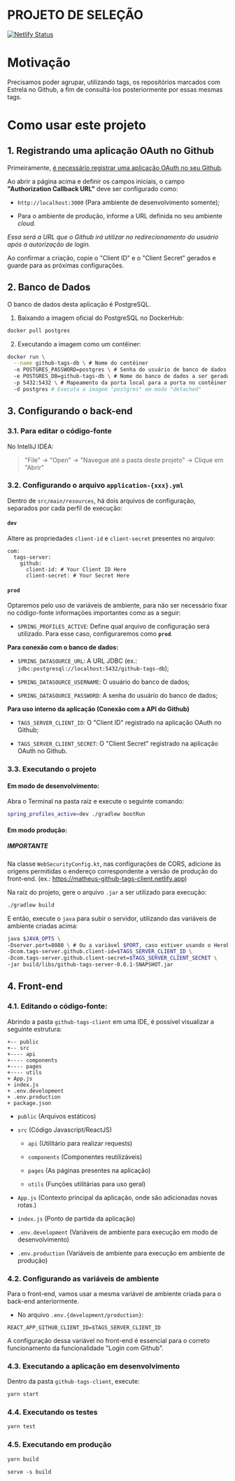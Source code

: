 # PROJETO DE SELEÇÃO

[![Netlify Status](https://api.netlify.com/api/v1/badges/9eab1ae2-909e-43e2-979a-9f88675d1e22/deploy-status)](https://app.netlify.com/sites/matheus-github-tags-client/deploys)

# Motivação

Precisamos poder agrupar, utilizando tags, os repositórios marcados com Estrela no Github, a fim de consultá-los posteriormente por essas mesmas tags.

# Como usar este projeto

## 1. Registrando uma aplicação OAuth no Github

Primeiramente, [é necessário registrar uma aplicação OAuth no seu Github](https://github.com/settings/applications/new).

Ao abrir a página acima e definir os campos iniciais, o campo **"Authorization Callback URL"** deve ser configurado como:

* `http://localhost:3000` (Para ambiente de desenvolvimento somente);

* Para o ambiente de produção, informe a URL definida no seu ambiente _cloud_. 

*Essa será a URL que o Github irá utilizar no redirecionamento do usuário após a autorização de login.*

Ao confirmar a criação, copie o "Client ID" e o "Client Secret" gerados e guarde para as próximas configurações.

## 2. Banco de Dados

O banco de dados desta aplicação é PostgreSQL.

1. Baixando a imagem oficial do PostgreSQL no DockerHub:

```bash
docker pull postgres
```

2. Executando a imagem como um contêiner:

```bash
docker run \
  --name github-tags-db \ # Nome do contêiner
  -e POSTGRES_PASSWORD=postgres \ # Senha do usuário de banco de dados
  -e POSTGRES_DB=github-tags-db \ # Nome do banco de dados a ser gerado na inicialização
  -p 5432:5432 \ # Mapeamento da porta local para a porta no contêiner
  -d postgres # Executa a imagem "postgres" em modo "detached"
```

## 3. Configurando o back-end

### 3.1. Para editar o código-fonte

No IntelliJ IDEA:

> "File" -> "Open" -> "Navegue até a pasta deste projeto" -> Clique em "Abrir"

### 3.2. Configurando o arquivo `application-{xxx}.yml` 

Dentro de `src/main/resources`, há dois arquivos de configuração, separados por cada perfil de execução:

#### `dev`

Altere as propriedades `client-id` e `client-secret` presentes no arquivo:

```
com:
  tags-server:
    github:
      client-id: # Your Client ID Here
      client-secret: # Your Secret Here
```

#### `prod`

Optaremos pelo uso de variáveis de ambiente, para não ser necessário fixar no código-fonte informações importantes como as a seguir:

- `SPRING_PROFILES_ACTIVE`: Define qual arquivo de configuração será utilizado. Para esse caso, configuraremos como **`prod`**.

**Para conexão com o banco de dados:**

- `SPRING_DATASOURCE_URL`: A URL JDBC (ex.: `jdbc:postgresql://localhost:5432/github-tags-db`);

- `SPRING_DATASOURCE_USERNAME`: O usuário do banco de dados;

- `SPRING_DATASOURCE_PASSWORD`: A senha do usuário do banco de dados;


**Para uso interno da aplicação (Conexão com a API do Github)**

- `TAGS_SERVER_CLIENT_ID`: O "Client ID" registrado na aplicação OAuth no Github;

- `TAGS_SERVER_CLIENT_SECRET`: O "Client Secret" registrado na aplicação OAuth no Github.


### 3.3. Executando o projeto

#### Em modo de desenvolvimento:

Abra o Terminal na pasta raíz e execute o seguinte comando:

```bash
spring_profiles_active=dev ./gradlew bootRun
```

#### Em modo produção:

##### **IMPORTANTE**

Na classe `WebSecurityConfig.kt`, nas configurações de CORS, adicione às origens permitidas o endereço correspondente a versão de produção do front-end.
(ex.: https://matheus-github-tags-client.netlify.app)

Na raíz do projeto, gere o arquivo `.jar` a ser utilizado para execução:

```bash
./gradlew build
```

E então, execute o `java` para subir o servidor, utilizando das variáveis de ambiente criadas acima:

```bash
java $JAVA_OPTS \
-Dserver.port=8080 \ # Ou a variável $PORT, caso estiver usando o Heroku
-Dcom.tags-server.github.client-id=$TAGS_SERVER_CLIENT_ID \
-Dcom.tags-server.github.client-secret=$TAGS_SERVER_CLIENT_SECRET \
-jar build/libs/github-tags-server-0.0.1-SNAPSHOT.jar
```

## 4. Front-end

### 4.1. Editando o código-fonte:

Abrindo a pasta `github-tags-client` em uma IDE, é possível visualizar a seguinte estrutura:

```
+-- public
+-- src
+---- api
+---- components
+---- pages
+---- utils
+ App.js
+ index.js
+ .env.development
+ .env.production
+ package.json
```

- `public` (Arquivos estáticos)

- `src` (Código Javascript/ReactJS)
  
  - `api` (Utilitário para realizar requests)
  
  - `components` (Componentes reutilizáveis)
  
  - `pages` (As páginas presentes na aplicação)
  
  - `utils` (Funções utilitárias para uso geral)

- `App.js` (Contexto principal da aplicação, onde são adicionadas novas rotas.)

- `index.js` (Ponto de partida da aplicação)

- `.env.development` (Variáveis de ambiente para execução em modo de desenvolvimento)

- `.env.production` (Variáveis de ambiente para execução em ambiente de produção)

### 4.2. Configurando as variáveis de ambiente

Para o front-end, vamos usar a mesma variável de ambiente criada para o back-end anteriormente.

- No arquivo `.env.{development/production}`:

```env
REACT_APP_GITHUB_CLIENT_ID=$TAGS_SERVER_CLIENT_ID
```

A configuração dessa variável no front-end é essencial para o correto funcionamento da funcionalidade "Login com Github".

### 4.3. Executando a aplicação em desenvolvimento

Dentro da pasta `github-tags-client`, execute:
```bash
yarn start
```

### 4.4. Executando os testes

```bash
yarn test
```

### 4.5. Executando em produção

```bash
yarn build
```

```
serve -s build
```
